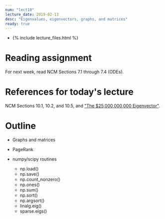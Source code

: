 ```yaml
---
num: "lect10"
lecture_date: 2019-02-13
desc: "Eigenvalues, eigenvectors, graphs, and matrices"
ready: true
---
```


* {% include lecture_files.html %}

# Reading assignment

For next week, read NCM Sections 7.1 through 7.4 (ODEs).

# References for today's lecture

NCM Sections 10.1, 10.2, and 10.5,
and ["The $25,000,000,000 Eigenvector"](https://github.com/ucsb-cs111/w19-lecture-files/blob/master/02.11/25_Billion_Eigenvector_Original.pdf).


# Outline

- Graphs and matrices

- PageRank

- numpy/scipy routines
  - np.load()
  - np.save()
  - np.count_nonzero()
  - np.ones()
  - np.sum()
  - np.sort()
  - np.argsort()
  - linalg.eig()
  - sparse.eigs()
